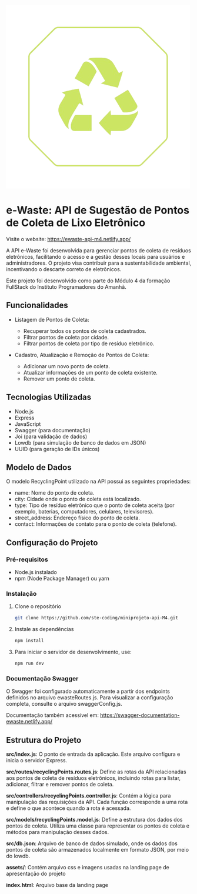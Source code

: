 ![e-Waste Logo](./assets/img/logo-ewaste.png) 
# e-Waste: API de Sugestão de Pontos de Coleta de Lixo Eletrônico

Visite o website: https://ewaste-api-m4.netlify.app/

A API e-Waste foi desenvolvida para gerenciar pontos de coleta de resíduos eletrônicos, facilitando o acesso e a gestão desses locais para usuários e administradores. O projeto visa contribuir para a sustentabilidade ambiental, incentivando o descarte correto de eletrônicos.

Este projeto foi desenvolvido como parte do Módulo 4 da formação FullStack do Instituto Programadores do Amanhã.

## Funcionalidades

- Listagem de Pontos de Coleta:
    - Recuperar todos os pontos de coleta cadastrados.
    - Filtrar pontos de coleta por cidade.
    - Filtrar pontos de coleta por tipo de resíduo eletrônico.

- Cadastro, Atualização e Remoção de Pontos de Coleta:
    - Adicionar um novo ponto de coleta.
    - Atualizar informações de um ponto de coleta existente.
    - Remover um ponto de coleta.

## Tecnologias Utilizadas

- Node.js
- Express
- JavaScript
- Swagger (para documentação)
- Joi (para validação de dados)
- Lowdb (para simulação de banco de dados em JSON)
- UUID (para geração de IDs únicos)

## Modelo de Dados
O modelo RecyclingPoint utilizado na API possui as seguintes propriedades:

- name: Nome do ponto de coleta.
- city: Cidade onde o ponto de coleta está localizado.
- type: Tipo de resíduo eletrônico que o ponto de coleta aceita (por exemplo, baterias, computadores, celulares, televisores).
- street_address: Endereço físico do ponto de coleta.
- contact: Informações de contato para o ponto de coleta (telefone).

## Configuração do Projeto

### Pré-requisitos

- Node.js instalado
- npm (Node Package Manager) ou yarn

### Instalação

1. Clone o repositório

    ```bash
   git clone https://github.com/ste-coding/miniprojeto-api-M4.git

2. Instale as dependências

    ```bash
    npm install

3. Para iniciar o servidor de desenvolvimento, use:
    ```bash
    npm run dev


### Documentação Swagger
O Swagger foi configurado automaticamente a partir dos endpoints definidos no arquivo ewasteRoutes.js. Para visualizar a configuração completa, consulte o arquivo swaggerConfig.js.

Documentação também acessível em: https://swagger-documentation-ewaste.netlify.app/

## Estrutura do Projeto

**src/index.js**: O ponto de entrada da aplicação. Este arquivo configura e inicia o servidor Express.

**src/routes/recyclingPoints.routes.js**: Define as rotas da API relacionadas aos pontos de coleta de resíduos eletrônicos, incluindo rotas para listar, adicionar, filtrar e remover pontos de coleta.

**src/controllers/recyclingPoints.controller.js**: Contém a lógica para manipulação das requisições da API. Cada função corresponde a uma rota e define o que acontece quando a rota é acessada.

**src/models/recyclingPoints.model.js**: Define a estrutura dos dados dos pontos de coleta. Utiliza uma classe para representar os pontos de coleta e métodos para manipulação desses dados.

**src/db.json**: Arquivo de banco de dados simulado, onde os dados dos pontos de coleta são armazenados localmente em formato JSON, por meio do lowdb.

**assets/**: Contém arquivo css e imagens usadas na landing page de apresentação do projeto

**index.html**: Arquivo base da landing page
